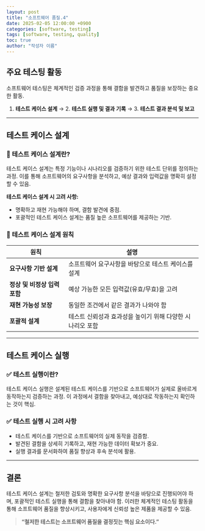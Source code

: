 ```yaml
---
layout: post
title: "소프트웨어 품질.4"
date: 2025-02-05 12:00:00 +0900
categories: [software, testing]
tags: [software, testing, quality]
toc: true
author: "작성자 이름"
---
```


## 주요 테스팅 활동
소프트웨어 테스팅은 체계적인 검증 과정을 통해 결함을 발견하고 품질을 보장하는 중요한 활동.

1. **테스트 케이스 설계** → 2. **테스트 실행 및 결과 기록** → 3. **테스트 결과 분석 및 보고**

---

## 테스트 케이스 설계
### 🔹 테스트 케이스 설계란?
테스트 케이스 설계는 특정 기능이나 시나리오를 검증하기 위한 테스트 단위를 정의하는 과정. 이를 통해 소프트웨어의 요구사항을 분석하고, 예상 결과와 입력값을 명확히 설정할 수 있음.

**테스트 케이스 설계 시 고려 사항:**
- 명확하고 재현 가능해야 하며, 결함 발견에 중점.
- 포괄적인 테스트 케이스 설계는 품질 높은 소프트웨어를 제공하는 기반.

### 🔹 테스트 케이스 설계 원칙  

| 원칙 | 설명 |  
|------|--------------------------------------------------|  
| **요구사항 기반 설계** | 소프트웨어 요구사항을 바탕으로 테스트 케이스를 설계 |  
| **정상 및 비정상 입력 포함** | 예상 가능한 모든 입력값(유효/무효)을 고려 |  
| **재현 가능성 보장** | 동일한 조건에서 같은 결과가 나와야 함 |  
| **포괄적 설계** | 테스트 신뢰성과 효과성을 높이기 위해 다양한 시나리오 포함 |  


---

## 테스트 케이스 실행
### ✅ 테스트 실행이란?
테스트 케이스 실행은 설계된 테스트 케이스를 기반으로 소프트웨어가 실제로 올바르게 동작하는지 검증하는 과정. 이 과정에서 결함을 찾아내고, 예상대로 작동하는지 확인하는 것이 핵심.

### ✅ 테스트 실행 시 고려 사항
- 테스트 케이스를 기반으로 소프트웨어의 실제 동작을 검증함.
- 발견된 결함을 상세히 기록하고, 재현 가능한 데이터 확보가 중요.
- 실행 결과를 문서화하여 품질 향상과 후속 분석에 활용.

---

## 결론
테스트 케이스 설계는 철저한 검토와 명확한 요구사항 분석을 바탕으로 진행되어야 하며, 포괄적인 테스트 실행을 통해 결함을 찾아내야 함. 이러한 체계적인 테스팅 활동을 통해 소프트웨어 품질을 향상시키고, 사용자에게 신뢰성 높은 제품을 제공할 수 있음.

> **“철저한 테스트는 소프트웨어 품질을 결정짓는 핵심 요소이다.”**

